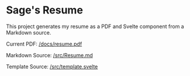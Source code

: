 # Sage's Resume

This project generates my resume as a PDF and Svelte component from a Markdown
source.

Current PDF: [/docs/resume.pdf](/docs/resume.pdf)

Markdown Source: [/src/Resume.md](https://github.com/neonfuz/resume/blob/master/src/Resume.md?plain=1)

Template Source: [/src/template.svelte](https://github.com/neonfuz/resume/blob/master/src/template.svelte)
